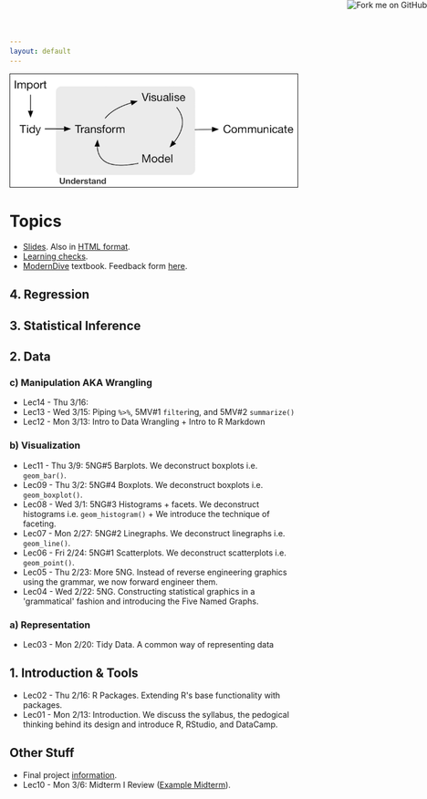 ```yaml
---
layout: default
---
```


<a target="_blank" class="page-link" href="https://github.com/{{ site.github_username }}{{ site.baseurl }}"><img style="position: absolute; top: 0; right: 0; border: 0;" src="https://camo.githubusercontent.com/365986a132ccd6a44c23a9169022c0b5c890c387/68747470733a2f2f73332e616d617a6f6e6177732e636f6d2f6769746875622f726962626f6e732f666f726b6d655f72696768745f7265645f6161303030302e706e67" alt="Fork me on GitHub" data-canonical-src="https://s3.amazonaws.com/github/ribbons/forkme_right_red_aa0000.png"></a>

<img src="./assets/figure/pipeline.png" alt="Drawing" style="width: 700px;" border="1"/>

# Topics

* <a target="_blank" class="page-link" href="{{ site.baseurl }}/slides.html">Slides</a>. Also in <a target="_blank" class="page-link" href="{{ site.baseurl }}/notes.html">HTML format</a>.
* <a target="_blank" class="page-link" href="{{ site.baseurl }}/LC.html">Learning checks</a>.
* <a target="_blank" class="page-link" href="https://rudeboybert.github.io/ModernDive/">ModernDive</a> textbook. Feedback form <a target="_blank" class="page-link" href="https://docs.google.com/forms/d/e/1FAIpQLSd28dfQ6r9DwIBPEErWE4PIxrDOSerhPYSoXmONiUHfrbo2ww/viewform">here</a>.



## 4. Regression

## 3. Statistical Inference

## 2. Data

### c) Manipulation AKA Wrangling

* Lec14 - Thu 3/16: 
* Lec13 - Wed 3/15: Piping `%>%`, 5MV#1 `filter`ing, and 5MV#2 `summarize()`
* Lec12 - Mon 3/13: Intro to Data Wrangling + Intro to R Markdown


### b) Visualization

* Lec11 - Thu 3/9: 5NG#5 Barplots. We deconstruct boxplots i.e. `geom_bar()`.
* Lec09 - Thu 3/2: 5NG#4 Boxplots. We deconstruct boxplots i.e. `geom_boxplot()`.
* Lec08 - Wed 3/1: 5NG#3 Histograms + facets. We deconstruct histograms i.e. `geom_histogram()` + We introduce the technique of faceting.
* Lec07 - Mon 2/27: 5NG#2 Linegraphs. We deconstruct linegraphs i.e. `geom_line()`.
* Lec06 - Fri 2/24: 5NG#1 Scatterplots. We deconstruct scatterplots i.e. `geom_point()`.
* Lec05 - Thu 2/23: More 5NG. Instead of reverse engineering graphics using the grammar, we now forward engineer them.
* Lec04 - Wed 2/22: 5NG. Constructing statistical graphics in a 'grammatical' fashion and introducing the Five Named Graphs.

### a) Representation

* Lec03 - Mon 2/20: Tidy Data. A common way of representing data

## 1. Introduction & Tools

* Lec02 - Thu 2/16: R Packages. Extending R's base functionality with packages.
* Lec01 - Mon 2/13: Introduction. We discuss the syllabus, the pedogical thinking behind its design and introduce R, RStudio, and DataCamp.

## Other Stuff

* Final project <a href="{{ site.baseurl }}/PS/final_project/final_project_outline.html" target="_blank">information</a>.
* Lec10 - Mon 3/6: Midterm I Review (<a href="{{ site.baseurl }}/assets/Midterm-I.pdf" target="_blank">Example Midterm</a>). 
